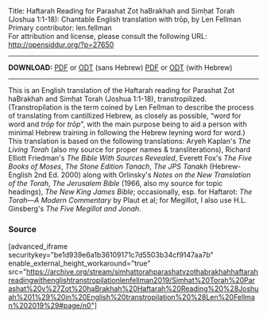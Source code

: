 <html>
<head></head>
<body>
Title: Haftarah Reading for Parashat Zot haBrakhah and Simḥat Torah (Joshua 1:1-18): Chantable English translation with trōp, by Len Fellman<br />
Primary contributor: len.fellman<br />
For attribution and license, please consult the following URL: <a href="http://opensiddur.org/?p=27650">http://opensiddur.org/?p=27650</a>
<p />
<hr />

<strong>DOWNLOAD:</strong> 
<a href="https://archive.org/download/simhattorahparashatvzothabrakhahhaftarahreadingwithenglishtranstropilationlenfellman2019/Simhat%20Torah%20Parashat%20v%27Zot%20haBrakhah%20Haftarah%20Reading%20%28Joshuah%201%29%20in%20English%20transtropilation%20%28Len%20Fellman%202019%29%20-%20english%20only.pdf">PDF</a> or <a href="https://archive.org/download/simhattorahparashatvzothabrakhahhaftarahreadingwithenglishtranstropilationlenfellman2019/Simhat%20Torah%20Parashat%20v%27Zot%20haBrakhah%20Haftarah%20Reading%20%28Joshuah%201%29%20in%20English%20transtropilation%20%28Len%20Fellman%202019%29%20-%20english%20only.odt">ODT</a> (sans Hebrew)
<a href="https://archive.org/download/simhattorahparashatvzothabrakhahhaftarahreadingwithenglishtranstropilationlenfellman2019/Simhat%20Torah%20Parashat%20v%27Zot%20haBrakhah%20Haftarah%20Reading%20%28Joshuah%201%29%20in%20English%20transtropilation%20%28Len%20Fellman%202019%29.pdf">PDF</a> or <a href="https://archive.org/download/simhattorahparashatvzothabrakhahhaftarahreadingwithenglishtranstropilationlenfellman2019/Simhat%20Torah%20Parashat%20v%27Zot%20haBrakhah%20Haftarah%20Reading%20%28Joshuah%201%29%20in%20English%20transtropilation%20%28Len%20Fellman%202019%29.odt">ODT</a> (with Hebrew)

<hr />

This is an English translation of the Haftarah reading for Parashat Zot haBrakhah and Simḥat Torah (Joshua 1:1-18), transtropilized. (Transtropilation is the term coined by Len Fellman to describe the process of translating from cantillized Hebrew, as closely as possible, “word for word and <em>trōp</em> for <em>trōp</em>”, with the main purpose being to aid a person with minimal Hebrew training in following the Hebrew leyning word for word.) This translation is based on the following translations: Aryeh Kaplan's <em>The Living Torah</em> (also my source for proper names &amp; transliterations), Richard Elliott Friedman's <em>The Bible With Sources Revealed</em>, Everett Fox's <em>The Five Books of Moses</em>, <em>The Stone Edition Tanach</em>, <em>The JPS Tanakh</em> (Hebrew-English 2nd Ed. 2000) along with Orlinsky's <em>Notes on the New Translation of the Torah</em>, <em>The Jerusalem Bible</em> (1966, also my source for topic headings), <em>The New King James Bible</em>; occasionally, esp. for Haftarot: <em>The Torah—A Modern Commentary</em> by Plaut et al; for Megillot, I also use H.L. Ginsberg's <em>The Five Megillot and Jonah</em>.

<h3>Source</h3>

[advanced_iframe securitykey="be1d939e6a1b36109171c7d5503b34cf9147aa7b" enable_external_height_workaround="true" src="https://archive.org/stream/simhattorahparashatvzothabrakhahhaftarahreadingwithenglishtranstropilationlenfellman2019/Simhat%20Torah%20Parashat%20v%27Zot%20haBrakhah%20Haftarah%20Reading%20%28Joshuah%201%29%20in%20English%20transtropilation%20%28Len%20Fellman%202019%29#page/n0"]
</body>
</html>